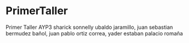 # PrimerTaller
Primer Taller AYP3 sharick sonnelly ubaldo jaramillo, juan sebastian bermudez bañol, juan pablo ortiz correa, yader estaban palacio romaña
